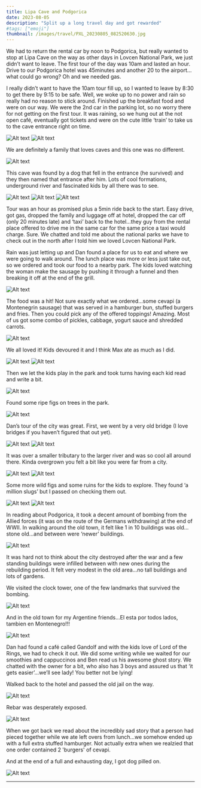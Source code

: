 ```yaml
---
title: Lipa Cave and Podgorica
date: 2023-08-05
description: "Split up a long travel day and got rewarded"
#tags: ["emoji"]
thumbnail: /images/travel/PXL_20230805_082520630.jpg
---
```


We had to return the rental car by noon to Podgorica, but really wanted to stop at Lipa Cave on the way as other days in Lovcen National Park, we just didn’t want to leave. The first tour of the day was 10am and lasted an hour. Drive to our Podgorica hotel was 45minutes and another 20 to the airport…what could go wrong? Oh and we needed gas.

I really didn’t want to have the 10am tour fill up, so I wanted to leave by 8:30 to get there by 9:15 to be safe. Well, we woke up to no power and rain so really had no reason to stick around. Finished up the breakfast food and were on our way. We were the 2nd car in the parking lot, so no worry there for not getting on the first tour. It was raining, so we hung out at the not open café, eventually got tickets and were on the cute little ‘train’ to take us to the cave entrance right on time. 

![Alt text](/images/travel/PXL_20230805_075713754.jpg)
![Alt text](/images/travel/PXL_20230805_080518417.jpg)

We are definitely a family that loves caves and this one was no different. 

![Alt text](/images/travel/PXL_20230805_082520630.jpg)

This cave was found by a dog that fell in the entrance (he survived) and they then named that entrance after him. Lots of cool formations, underground river and fascinated kids by all there was to see.

![Alt text](/images/travel/PXL_20230805_082014352.MP.jpg)
![Alt text](/images/travel/PXL_20230805_084000783.jpg)
![Alt text](/images/travel/PXL_20230805_084749523.jpg)

Tour was an hour as promised plus a 5min ride back to the start. Easy drive, got gas, dropped the family and luggage off at hotel, dropped the car off (only 20 minutes late) and ‘taxi’ back to the hotel…they guy from the rental place offered to drive me in the same car for the same price a taxi would charge. Sure. We chatted and told me about the national parks we have to check out in the north after I told him we loved Lovcen National Park.

Rain was just letting up and Dan found a place for us to eat and where we were going to walk around. The lunch place was more or less just take out, so we ordered and took our food to a nearby park. The kids loved watching the woman make the sausage by pushing it through a funnel and then breaking it off at the end of the grill.

![Alt text](/images/travel/PXL_20230805_120544902.jpg)

The food was a hit! Not sure exactly what we ordered…some cevapi (a Montenegrin sausage) that was served in a hamburger bun, stuffed burgers and fries. Then you could pick any of the offered toppings! Amazing. Most of us got some combo of pickles, cabbage, yogurt sauce and shredded carrots.

![Alt text](/images/travel/PXL_20230805_122258379.jpg)

We all loved it! Kids devoured it and I think Max ate as much as I did.

![Alt text](/images/travel/PXL_20230805_122341014.jpg)
![Alt text](/images/travel/PXL_20230805_122213641.jpg)

Then we let the kids play in the park and took turns having each kid read and write a bit. 

![Alt text](/images/travel/PXL_20230805_125312880.jpg)

Found some ripe figs on trees in the park.

![Alt text](/images/travel/PXL_20230805_133316970.jpg)

Dan’s tour of the city was great. First, we went by a very old bridge (I love bridges if you haven’t figured that out yet). 

![Alt text](/images/travel/PXL_20230805_134155065.jpg)
![Alt text](/images/travel/PXL_20230805_134346054.jpg)

It was over a smaller tributary to the larger river and was so cool all around there. Kinda overgrown you felt a bit like you were far from a city. 

![Alt text](/images/travel/PXL_20230805_133811356.jpg)
![Alt text](/images/travel/PXL_20230805_134402639.jpg)

Some more wild figs and some ruins for the kids to explore. They found ‘a million slugs’ but I passed on checking them out.

![Alt text](/images/travel/PXL_20230805_135155223.jpg)
![Alt text](/images/travel/PXL_20230805_135957018.jpg)

In reading about Podgorica, it took a decent amount of bombing from the Allied forces (it was on the route of the Germans withdrawing) at the end of WWII. In walking around the old town, it felt like 1 in 10 buildings was old…stone old…and between were ‘newer’ buildings. 

![Alt text](/images/travel/PXL_20230805_142410956.jpg)

It was hard not to think about the city destroyed after the war and a few standing buildings were infilled between with new ones during the rebuilding period. It felt very modest in the old area…no tall buildings and lots of gardens.

We visited the clock tower, one of the few landmarks that survived the bombing.

![Alt text](/images/travel/PXL_20230805_140815295.jpg)

And in the old town for my Argentine friends…El esta por todos lados, tambien en Montenegro!!!

![Alt text](/images/travel/PXL_20230805_141645251.jpg)

Dan had found a café called Gandolf and with the kids love of Lord of the Rings, we had to check it out. We did some writing while we waited for our smoothies and cappuccinos and Ben read us his awesome ghost story. We chatted with the owner for a bit, who also has 3 boys and assured us that ‘it gets easier’…we’ll see lady! You better not be lying!

Walked back to the hotel and passed the old jail on the way. 

![Alt text](/images/travel/PXL_20230805_161907786.jpg)

Rebar was desperately exposed.

![Alt text](/images/travel/PXL_20230805_162049710.jpg)

When we got back we read about the incredibly sad story that a person had pieced together while we ate left overs from lunch...we somehow ended up with a full extra stuffed hamburger. Not actually extra when we realzied that one order contained 2 'burgers' of cevapi.

And at the end of a full and exhausting day, I got dog pilled on. 

![Alt text](/images/travel/PXL_20230806_050332670.jpg)



---